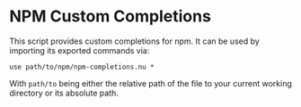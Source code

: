 # NPM Custom Completions

This script provides custom completions for npm.
It can be used by importing its exported commands via:

```
use path/to/npm/npm-completions.nu *
```

With `path/to` being either the relative path of the file to your current working directory or its absolute path. 
